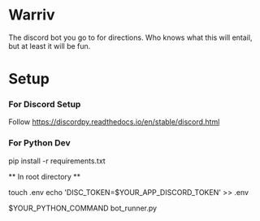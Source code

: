 # Warriv
The discord bot you go to for directions. Who knows what this will entail, but at least it will be fun.

# Setup

### For Discord Setup
Follow https://discordpy.readthedocs.io/en/stable/discord.html

### For Python Dev
pip install -r requirements.txt

** In root directory **

touch .env 
echo 'DISC_TOKEN=$YOUR_APP_DISCORD_TOKEN' >> .env

$YOUR_PYTHON_COMMAND bot_runner.py
